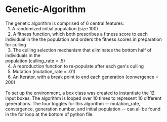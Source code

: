 # Genetic-Algorithm
The genetic algorithm is comprised of 6 central features: <br />
	&nbsp;&nbsp;1. A randomized initial population (size 100)<br />
	&nbsp;&nbsp;2. A fitness function, which both prescribes a fitness score to each individual in the
	the population and orders the fitness scores in preparation for culling <br />
	&nbsp;&nbsp;3. The culling selection mechanism that eliminates the bottom half of individuals in the  
	population (culling_rate = .5)<br />
	&nbsp;&nbsp;4. A reproduction function to re-populate after each gen's culling <br />
	&nbsp;&nbsp;5. Mutation (mutation_rate = .01)<br />
	&nbsp;&nbsp;6. An Iterator, with a break point to end each generation (convergence = 200)<br />
<br />
To set up the environment, a box class was created to instantiate the 12 input boxes. The algorithm is looped over 10 times to represent 10 different generations. The four toggles for this algorithm -- mutation_rate, convergence, generation number, and initial population -- can all be found in the for loop at the bottom of python file.     
